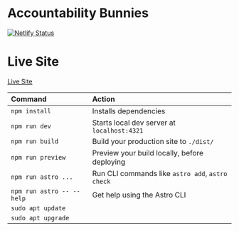 # Accountability Bunnies

[![Netlify Status](https://api.netlify.com/api/v1/badges/6995fd3e-cfba-40aa-9fe2-be139bb7fc1b/deploy-status)](https://app.netlify.com/sites/accountability-bunnies/deploys)

# Live Site

[Live Site](https://accountability-bunnies.netlify.app)

| Command                   | Action                                           |
| :------------------------ | :----------------------------------------------- |
| `npm install`             | Installs dependencies                            |
| `npm run dev`             | Starts local dev server at `localhost:4321`      |
| `npm run build`           | Build your production site to `./dist/`          |
| `npm run preview`         | Preview your build locally, before deploying     |
| `npm run astro ...`       | Run CLI commands like `astro add`, `astro check` |
| `npm run astro -- --help` | Get help using the Astro CLI                     |
|`sudo apt update`||
|`sudo apt upgrade`||
